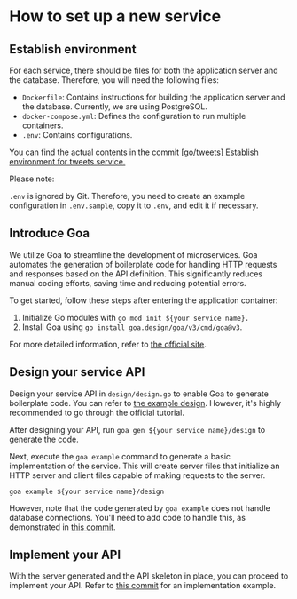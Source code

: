 # How to set up a new service
## Establish environment
For each service, there should be files for both the application server and the database. Therefore, you will need the following files:
* `Dockerfile`: Contains instructions for building the application server and the database. Currently, we are using PostgreSQL.
* `docker-compose.yml`: Defines the configuration to run multiple containers.
* `.env`: Contains configurations.


You can find the actual contents in the commit [[go/tweets] Establish environment for tweets service.](https://github.com/okuda-seminar/Twitter-Clone/commit/e571f6cc67ca6190efd64750a8c9a5df45956ed2)

Please note:

`.env` is ignored by Git. Therefore, you need to create an example configuration in `.env.sample`, copy it to `.env`, and edit it if necessary.

## Introduce Goa
We utilize Goa to streamline the development of microservices. Goa automates the generation of boilerplate code for handling HTTP requests and responses based on the API definition.
This significantly reduces manual coding efforts, saving time and reducing potential errors.

To get started, follow these steps after entering the application container:

1. Initialize Go modules with `go mod init ${your service name}.`
2. Install Goa using `go install goa.design/goa/v3/cmd/goa@v3`.

For more detailed information, refer to [the official site](https://goa.design/).

## Design your service API
Design your service API in `design/design.go` to enable Goa to generate boilerplate code.
You can refer to [the example design](https://github.com/okuda-seminar/Twitter-Clone/blob/3d62634778e12692d9d888ed65102d413809041f/go/tweets/design/design.go).
However, it's highly recommended to go through the official tutorial.

After designing your API, run `goa gen ${your service name}/design` to generate the code.

Next, execute the `goa example` command to generate a basic implementation of the service.
This will create server files that initialize an HTTP server and client files capable of making requests to the server.

`goa example ${your service name}/design`

However, note that the code generated by `goa example` does not handle database connections.
You'll need to add code to handle this, as demonstrated in [this commit](https://github.com/okuda-seminar/Twitter-Clone/commit/3d62634778e12692d9d888ed65102d413809041f).

## Implement your API
With the server generated and the API skeleton in place, you can proceed to implement your API.
Refer to [this commit](https://github.com/okuda-seminar/Twitter-Clone/commit/513b140188b95c130953ca82d5cf505fcd615751) for an implementation example.
